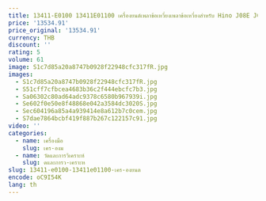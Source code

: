 ```yaml
---
title: 13411-E0100 13411E01100 เครื่องยนต์เพลาข้อเหวี่ยงเพลาข้อเหวี่ยงสําหรับ Hino J08E J08
price: '13534.91'
price_original: '13534.91'
currency: THB
discount: ''
rating: 5
volume: 61
image: S1c7d85a20a8747b0928f22948cfc317fR.jpg
images:
  - S1c7d85a20a8747b0928f22948cfc317fR.jpg
  - S51cff7cfbcea4683b36c2f444ebcfc7b3.jpg
  - Sa06302c80ad64adc9378c6580b967939i.jpg
  - Se602f0e50e8f48868e042a3584dc3020S.jpg
  - Sec604196a85a4a939414e8a612b7c0cem.jpg
  - S7dae7864bcbf419f887b267c122157c91.jpg
video: ''
categories:
  - name: เครื่องมือ
    slug: เคร-องม
  - name: วัดและการวิเคราะห์
    slug: ดและการว-เคราะห
slug: 13411-e0100-13411e01100-เคร-องยนต
encode: oC9I54K
lang: th
---
```

  